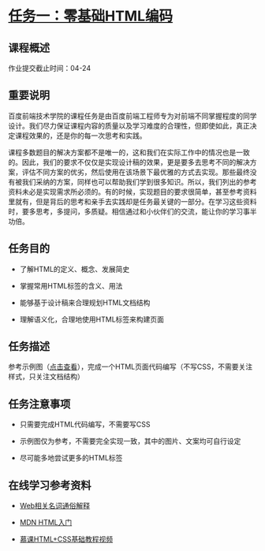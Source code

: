 # [任务一：零基础HTML编码](http://ife.baidu.com/course/detail/id/90)

## 课程概述 ##

作业提交截止时间：04-24

## 重要说明 ##
百度前端技术学院的课程任务是由百度前端工程师专为对前端不同掌握程度的同学设计。我们尽力保证课程内容的质量以及学习难度的合理性，但即使如此，真正决定课程效果的，还是你的每一次思考和实践。

课程多数题目的解决方案都不是唯一的，这和我们在实际工作中的情况也是一致的。因此，我们的要求不仅仅是实现设计稿的效果，更是要多去思考不同的解决方案，评估不同方案的优劣，然后使用在该场景下最优雅的方式去实现。那些最终没有被我们采纳的方案，同样也可以帮助我们学到很多知识。所以，我们列出的参考资料未必是实现需求所必须的。有的时候，实现题目的要求很简单，甚至参考资料里就有，但是背后的思考和亲手去实践却是任务最关键的一部分。在学习这些资料时，要多思考，多提问，多质疑。相信通过和小伙伴们的交流，能让你的学习事半功倍。

## 任务目的 ##


- 了解HTML的定义、概念、发展简史


- 掌握常用HTML标签的含义、用法


- 能够基于设计稿来合理规划HTML文档结构


- 理解语义化，合理地使用HTML标签来构建页面


## 任务描述 ##
参考示例图（[点击查看](http://7xrp04.com1.z0.glb.clouddn.com/task_1_1_1.jpg)），完成一个HTML页面代码编写（不写CSS，不需要关注样式，只关注文档结构）
## 任务注意事项 ##


- 只需要完成HTML代码编写，不需要写CSS


- 示例图仅为参考，不需要完全实现一致，其中的图片、文案均可自行设定


- 尽可能多地尝试更多的HTML标签

## 在线学习参考资料 ##


- [Web相关名词通俗解释](https://www.zhihu.com/question/22689579)


- [MDN HTML入门](https://developer.mozilla.org/zh-CN/docs/Web/Guide/HTML/Introduction)


- [慕课HTML+CSS基础教程视频](http://www.imooc.com/learn/9)
